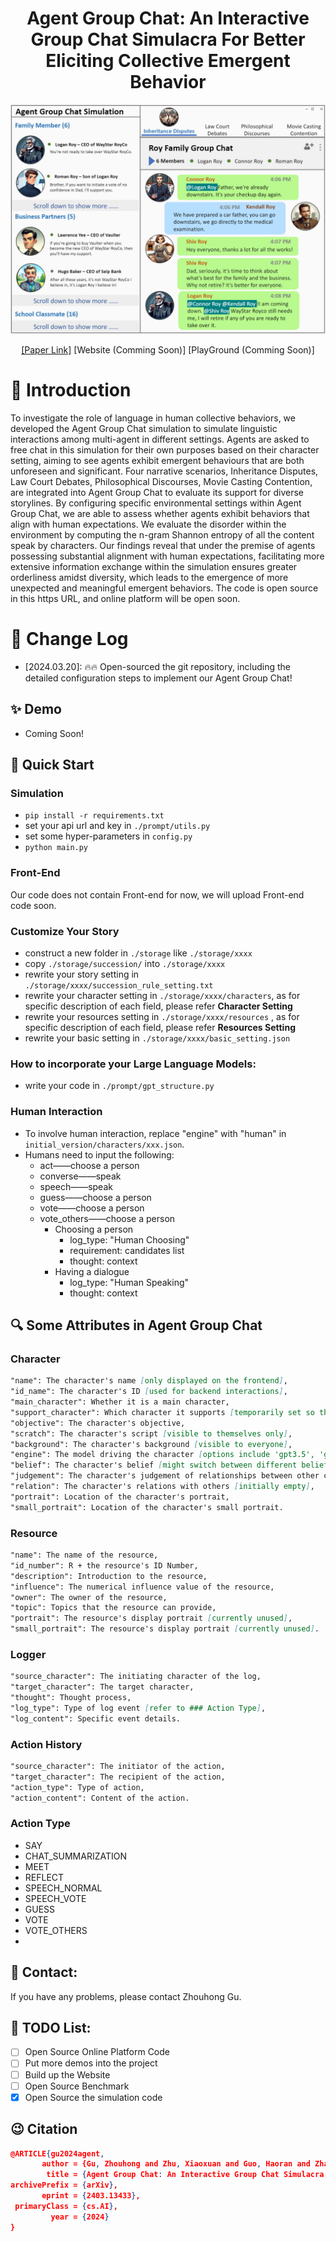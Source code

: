 <h1 align="center">Agent Group Chat: An Interactive Group Chat Simulacra For Better Eliciting Collective Emergent Behavior</h1>

<img src="figures/headfigure.png">


<p align="center">
  <a href="https://arxiv.org/abs/2403.13433">[Paper Link]</a>
  <a>[Website (Comming Soon)]</a>
  <a>[PlayGround (Comming Soon)]</a>
</p>


<h1 align="left">🔆 Introduction</h1>

To investigate the role of language in human collective behaviors, we developed the Agent Group Chat simulation to simulate linguistic interactions among multi-agent in different settings. Agents are asked to free chat in this simulation for their own purposes based on their character setting, aiming to see agents exhibit emergent behaviours that are both unforeseen and significant. Four narrative scenarios, Inheritance Disputes, Law Court Debates, Philosophical Discourses, Movie Casting Contention, are integrated into Agent Group Chat to evaluate its support for diverse storylines. By configuring specific environmental settings within Agent Group Chat, we are able to assess whether agents exhibit behaviors that align with human expectations. We evaluate the disorder within the environment by computing the n-gram Shannon entropy of all the content speak by characters. Our findings reveal that under the premise of agents possessing substantial alignment with human expectations, facilitating more extensive information exchange within the simulation ensures greater orderliness amidst diversity, which leads to the emergence of more unexpected and meaningful emergent behaviors. The code is open source in this https URL, and online platform will be open soon.

<h1 align="left">📝 Change Log</h1>

- [2024.03.20]: 🔥🔥 Open-sourced the git repository, including the detailed configuration steps to implement our Agent Group Chat!


## ✨ Demo

- Coming Soon!

## 🚀 Quick Start

### Simulation
- `pip install -r requirements.txt`
- set your api url and key in `./prompt/utils.py`
- set some hyper-parameters in `config.py`
- `python main.py`
### Front-End
Our code does not contain Front-end for now, we will upload Front-end code soon.
### Customize Your Story
- construct a new folder in `./storage` like `./storage/xxxx` 
- copy `./storage/succession/` into `./storage/xxxx` 
- rewrite your story setting in `./storage/xxxx/succession_rule_setting.txt`
- rewrite your character setting in `./storage/xxxx/characters`, as for specific description of each field, please refer **Character Setting** 
- rewrite your resources setting in `./storage/xxxx/resources` , as for specific description of each field, please refer **Resources Setting** 
- rewrite your basic setting in `./storage/xxxx/basic_setting.json`
### How to incorporate your Large Language Models:
- write your code in `./prompt/gpt_structure.py`

### Human Interaction
- To involve human interaction, replace "engine" with "human" in `initial_version/characters/xxx.json`.
- Humans need to input the following:
  - act——choose a person 
  - converse——speak
  - speech——speak
  - guess——choose a person 
  - vote——choose a person 
  - vote_others——choose a person 
    - Choosing a person 
      - log_type: "Human Choosing"
      - requirement: candidates list 
      - thought: context
    - Having a dialogue 
      - log_type: "Human Speaking"
      - thought: context


## 🔍 Some Attributes in Agent Group Chat

### Character
```markdown
"name": The character's name [only displayed on the frontend],
"id_name": The character's ID [used for backend interactions],
"main_character": Whether it is a main character,
"support_character": Which character it supports [temporarily set so that main characters do not support others],
"objective": The character's objective,
"scratch": The character's script [visible to themselves only],
"background": The character's background [visible to everyone],
"engine": The model driving the character [options include 'gpt3.5', 'gpt4', 'human', 'glm-3-turbo', 'glm-4', 'hunyuan-chatpro', 'hunyuan-chatstd', or model parameters from huggingface (like 'THUDM/chatglm3-6b-32k')],
"belief": The character's belief [might switch between different beliefs],
"judgement": The character's judgement of relationships between other characters [not implemented yet],
"relation": The character's relations with others [initially empty],
"portrait": Location of the character's portrait,
"small_portrait": Location of the character's small portrait.

```

### Resource
```markdown
"name": The name of the resource,
"id_number": R + the resource's ID Number,
"description": Introduction to the resource,
"influence": The numerical influence value of the resource,
"owner": The owner of the resource,
"topic": Topics that the resource can provide,
"portrait": The resource's display portrait [currently unused],
"small_portrait": The resource's display portrait [currently unused].
```


### Logger
```markdown
"source_character": The initiating character of the log,
"target_character": The target character,
"thought": Thought process,
"log_type": Type of log event [refer to ### Action Type],
"log_content": Specific event details.
```

### Action History
```markdown
"source_character": The initiator of the action,
"target_character": The recipient of the action,
"action_type": Type of action,
"action_content": Content of the action.
```

### Action Type
- SAY
- CHAT_SUMMARIZATION
- MEET
- REFLECT
- SPEECH_NORMAL
- SPEECH_VOTE
- GUESS
- VOTE
- VOTE_OTHERS
- 
## 📱 Contact:

If you have any problems, please contact <a src="zhgu22@m.fudan.edu.cn">Zhouhong Gu</a>.

## 📖 TODO List:

- [ ] Open Source Online Platform Code
- [ ] Put more demos into the project
- [ ] Build up the Website
- [ ] Open Source Benchmark
- [x] Open Source the simulation code

## 😉 Citation

```json
@ARTICLE{gu2024agent,
       author = {Gu, Zhouhong and Zhu, Xiaoxuan and Guo, Haoran and Zhang, Lin and Cai, Yin and Shen, Hao and Chen, Jiangjie and Ye, Zheyu and Dai, Yifei and Gao, Yan and Hu, Yao and Feng, Hongwei and Xiao, Yanghua},
        title = {Agent Group Chat: An Interactive Group Chat Simulacra For Better Eliciting Collective Emergent Behavior},
archivePrefix = {arXiv},
       eprint = {2403.13433},
 primaryClass = {cs.AI}, 
         year = {2024}
}

```
